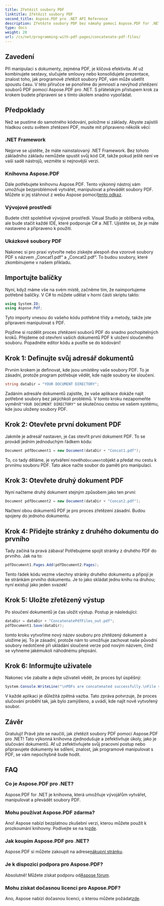 ```yaml
---
title: Zřetězit soubory PDF
linktitle: Zřetězit soubory PDF
second_title: Aspose.PDF pro .NET API Reference
description: Zřetězte soubory PDF bez námahy pomocí Aspose.PDF for .NET s tímto komplexním průvodcem krok za krokem.
type: docs
weight: 20
url: /cs/net/programming-with-pdf-pages/concatenate-pdf-files/
---
```

## Zavedení

Při manipulaci s dokumenty, zejména PDF, je klíčová efektivita. Ať už kombinujete sestavy, slučujete smlouvy nebo konsolidujete prezentace, znalost toho, jak programově zřetězit soubory PDF, vám může ušetřit spoustu času. V této příručce se ponoříme do jemností a nevýhod zřetězení souborů PDF pomocí Aspose.PDF pro .NET. S přátelským přístupem krok za krokem budete připraveni se s tímto úkolem snadno vypořádat.

## Předpoklady

Než se pustíme do samotného kódování, položme si základy. Abyste zajistili hladkou cestu světem zřetězení PDF, musíte mít připraveno několik věcí:

### .NET Framework

Nejprve se ujistěte, že máte nainstalovaný .NET Framework. Bez tohoto základního základu nemůžete spustit svůj kód C#, takže pokud ještě není ve vaší sadě nástrojů, vezměte si nejnovější verzi.

### Knihovna Aspose.PDF

 Dále potřebujete knihovnu Aspose.PDF. Tento výkonný nástroj vám umožňuje bezproblémově vytvářet, manipulovat a převádět soubory PDF. Můžete si jej stáhnout z webu Aspose pomocí[tento odkaz](https://releases.aspose.com/pdf/net/).

### Vývojové prostředí

Budete chtít spolehlivé vývojové prostředí. Visual Studio je oblíbená volba, ale bude stačit každé IDE, které podporuje C# a .NET. Ujistěte se, že je máte nastaveno a připraveno k použití.

### Ukázkové soubory PDF

Nakonec si pro praxi vytvořte nebo získejte alespoň dva vzorové soubory PDF s názvem „Concat1.pdf“ a „Concat2.pdf“. To budou soubory, které zkombinujeme v našem příkladu.

## Importujte balíčky

Nyní, když máme vše na svém místě, začněme tím, že naimportujeme potřebné balíčky. V C# to můžete udělat v horní části skriptu takto:

```csharp
using System.IO;
using Aspose.Pdf;
```

Tyto importy vnesou do vašeho kódu potřebné třídy a metody, takže jste připraveni manipulovat s PDF.

Pojďme si rozdělit proces zřetězení souborů PDF do snadno pochopitelných kroků. Přejdeme od otevření vašich dokumentů PDF k uložení sloučeného souboru. Popadněte editor kódu a pusťte se do kódování!

## Krok 1: Definujte svůj adresář dokumentů

Prvním krokem je definovat, kde jsou umístěny vaše soubory PDF. To je zásadní, protože program potřebuje vědět, kde najde soubory ke sloučení.

```csharp
string dataDir = "YOUR DOCUMENT DIRECTORY";
```

 Zadáním adresáře dokumentů zajistíte, že vaše aplikace dokáže najít potřebné soubory bez jakýchkoli problémů. V tomto kroku nezapomeňte vyměnit`"YOUR DOCUMENT DIRECTORY"` se skutečnou cestou ve vašem systému, kde jsou uloženy soubory PDF.

## Krok 2: Otevřete první dokument PDF

Jakmile je adresář nastaven, je čas otevřít první dokument PDF. To se provádí jedním jednoduchým řádkem kódu:

```csharp
Document pdfDocument1 = new Document(dataDir + "Concat1.pdf");
```

 To, co tady děláme, je vytváření nového`Document`objekt a předat mu cestu k prvnímu souboru PDF. Tato akce načte soubor do paměti pro manipulaci.

## Krok 3: Otevřete druhý dokument PDF

Nyní načteme druhý dokument stejným způsobem jako ten první:

```csharp
Document pdfDocument2 = new Document(dataDir + "Concat2.pdf");
```

Načtení obou dokumentů PDF je pro proces zřetězení zásadní. Budou spojeny do jednoho dokumentu.

## Krok 4: Přidejte stránky z druhého dokumentu do prvního

Tady začíná ta pravá zábava! Potřebujeme spojit stránky z druhého PDF do prvního. Jak na to:

```csharp
pdfDocument1.Pages.Add(pdfDocument2.Pages);
```

Tento řádek kódu vezme všechny stránky druhého dokumentu a připojí je ke stránkám prvního dokumentu. Je to jako skládat jednu knihu na druhou; nyní existují jako jeden svazek!

## Krok 5: Uložte zřetězený výstup

Po sloučení dokumentů je čas uložit výstup. Postup je následující:

```csharp
dataDir = dataDir + "ConcatenatePdfFiles_out.pdf";
pdfDocument1.Save(dataDir);
```

tomto kroku vytvoříme nový název souboru pro zřetězený dokument a uložíme jej. To je zásadní, protože nám to umožňuje zachovat naše původní soubory nedotčené při ukládání sloučené verze pod novým názvem, čímž se vyhneme jakémukoli náhodnému přepsání.

## Krok 6: Informujte uživatele

Nakonec vše zabalte a dejte uživateli vědět, že proces byl úspěšný:

```csharp
System.Console.WriteLine("\nPDFs are concatenated successfully.\nFile saved at " + dataDir);
```

V každé aplikaci je důležitá zpětná vazba. Tato zpráva potvrzuje, že proces slučování proběhl tak, jak bylo zamýšleno, a uvádí, kde najít nově vytvořený soubor.

## Závěr

Gratuluji! Právě jste se naučili, jak zřetězit soubory PDF pomocí Aspose.PDF pro .NET! Tato výkonná knihovna zjednodušuje a zefektivňuje úkoly, jako je slučování dokumentů. Ať už zefektivňujete svůj pracovní postup nebo připravujete dokumenty ke sdílení, znalost, jak programově manipulovat s PDF, se vám nepochybně bude hodit.


## FAQ

### Co je Aspose.PDF pro .NET?  
Aspose.PDF for .NET je knihovna, která umožňuje vývojářům vytvářet, manipulovat a převádět soubory PDF.

### Mohu používat Aspose.PDF zdarma?  
Ano! Aspose nabízí bezplatnou zkušební verzi, kterou můžete použít k prozkoumání knihovny. Podívejte se na to[zde](https://releases.aspose.com/).

### Jak koupím Aspose.PDF pro .NET?  
Aspose.PDF si můžete zakoupit na adrese[nákupní stránku](https://purchase.aspose.com/buy).

### Je k dispozici podpora pro Aspose.PDF?  
 Absolutně! Můžete získat podporu od[Aspose fórum](https://forum.aspose.com/c/pdf/10).

### Mohu získat dočasnou licenci pro Aspose.PDF?  
 Ano, Aspose nabízí dočasnou licenci, o kterou můžete požádat[zde](https://purchase.aspose.com/temporary-license/).